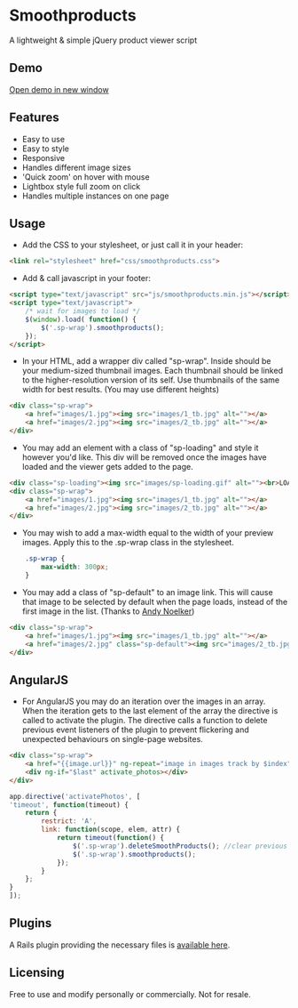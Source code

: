 # Smoothproducts
A lightweight & simple jQuery product viewer script


## Demo
<a href="http://kthornbloom.com/smoothproducts" target="_blank">Open demo in new window</a>

## Features

- Easy to use
- Easy to style
- Responsive
- Handles different image sizes
- 'Quick zoom' on hover with mouse
- Lightbox style full zoom on click
- Handles multiple instances on one page

## Usage

- Add the CSS to your stylesheet, or just call it in your header:

```html
<link rel="stylesheet" href="css/smoothproducts.css">
```
- Add & call javascript in your footer:

```html
<script type="text/javascript" src="js/smoothproducts.min.js"></script>
<script type="text/javascript">
    /* wait for images to load */
    $(window).load( function() {
        $('.sp-wrap').smoothproducts();
    });
</script>
```
- In your HTML, add a wrapper div called "sp-wrap". Inside should be your medium-sized thumbnail images. Each thumbnail should be linked to the higher-resolution version of its self. Use thumbnails of the same width for best results. (You may use different heights)

```html
<div class="sp-wrap">
	<a href="images/1.jpg"><img src="images/1_tb.jpg" alt=""></a>
	<a href="images/2.jpg"><img src="images/2_tb.jpg" alt=""></a>
</div>
```
- You may add an element with a class of "sp-loading" and style it however you'd like. This div will be removed once the images have loaded and the viewer gets added to the page. 

```html
<div class="sp-loading"><img src="images/sp-loading.gif" alt=""><br>LOADING IMAGES</div>
<div class="sp-wrap">
	<a href="images/1.jpg"><img src="images/1_tb.jpg" alt=""></a>
	<a href="images/2.jpg"><img src="images/2_tb.jpg" alt=""></a>
</div>
```
- You may wish to add a max-width equal to the width of your preview images. Apply this to the .sp-wrap class in the stylesheet.

```css
	.sp-wrap {
	    max-width: 300px;
	}
```
- You may add a class of "sp-default" to an image link. This will cause that image to be selected by default when the page loads, instead of the first image in the list. (Thanks to <a href="https://github.com/andynoelker">Andy Noelker</a>)

```html
<div class="sp-wrap">
	<a href="images/1.jpg"><img src="images/1_tb.jpg" alt=""></a>
	<a href="images/2.jpg" class="sp-default"><img src="images/2_tb.jpg" alt=""></a>
</div>
```

## AngularJS

- For AngularJS you may do an iteration over the images in an array. When the iteration gets to the last element of the array the directive is called to activate the plugin. The directive calls a function to delete previous event listeners of the plugin to prevent flickering and unexpected behaviours on single-page websites.

```html
<div class="sp-wrap">
	<a href="{{image.url}}" ng-repeat="image in images track by $index"><img src="{{image.tb.url}}" alt=""></a>
	<div ng-if="$last" activate_photos></div>
</div>
```

```js
app.directive('activatePhotos', [
'timeout', function(timeout) {
	return {
		restrict: 'A',
		link: function(scope, elem, attr) {
			return timeout(function() {
				$('.sp-wrap').deleteSmoothProducts(); //clear previous event listeners
				$('.sp-wrap').smoothproducts();
			});
		}
	};
}
]);
```

## Plugins

A Rails plugin providing the necessary files is [available here](https://github.com/calve/smoothproducts_rails).

## Licensing
Free to use and modify personally or commercially. Not for resale. 


